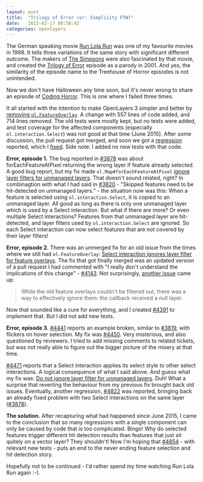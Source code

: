 ```yaml
---
layout: post
title:  "Trilogy of Error (or: Simplicity FTW)"
date:   2015-02-17 00:58:42
categories: openlayers
---
```


The German speaking movie [Run Lola Run](http://www.imdb.com/title/tt0130827/) was one of my favourite movies in 1998. It tells three variations of the same story with significant different outcome. The makers of [The Simpsons](http://www.imdb.com/title/tt0096697/) were also fascinated by that movie, and created the [Trilogy of Error](http://www.imdb.com/title/tt0701288/) episode as a parody in 2001. And yes, the similarity of the episode name to the Treehouse of Horror episodes is not unintended.

Now we don't have Halloween any time soon, but it's never wrong to share an episode of [Coding Horror](http://blog.codinghorror.com). This is one where I failed three times.

It all started with the intention to make OpenLayers 3 simpler and better by [removing `ol.FeatureOverlay`](https://github.com/openlayers/ol3/pull/3758). A change with 557 lines of code added, and 714 lines removed. The old tests were mostly kept, but no tests were added, and test coverage for the affected components (especially `ol.interaction.Select`) was not good at that time (June 2015). After some discussion, the pull request got merged, and soon we got a [regression](https://github.com/openlayers/ol3/issues/3819) reported, which I [fixed](https://github.com/openlayers/ol3/pull/3820). Side note: I added no new tests with that code.

**Error, episode 1.** The bug reported in [#3878](https://github.com/openlayers/ol3/issues/3878) was about forEachFeatureAtPixel returning the wrong layer if feature already selected. A good bug report, but my fix made `ol.Map#forEachFeatureAtPixel` [ignore layer filters for unmanaged layers](https://github.com/openlayers/ol3/pull/3883). That doesn't sound related, right? In combinagtion with what I had said in [#3820](https://github.com/openlayers/ol3/pull/3820) - "Skipped features need to be hit-detected on unmanaged layers." - the situation now was this: When a feature is selected using `ol.interaction.Select`, it is copied to an unmanaged layer. All good as long as there is only one unmanaged layer which is used by a Select interaction. But what if there are more? Or even multiple Select interactions? Features from that unmanaged layer are hit-detected, and layer filters used by `ol.interaction.Select` are ignored. So each Select interaction can now select features that are not covered by their layer filters!

**Error, episode 2.** There was an unmerged fix for an old issue from the times where we still had `ol.FeatureOverlay`: [Select interaction ignores layer filter for feature overlays](https://github.com/openlayers/ol3/issues/2940). The fix that got finally merged was an updated version of a pull request I had commented with "I really don't understand the implications of this change" - [#4143](https://github.com/openlayers/ol3/pull/4143). Not surprisingly, [another issue](https://github.com/openlayers/ol3/pull/4143#issuecomment-154513975) came up:

> While the old feature overlays couldn't be filtered out, there was a way to effectively ignore them: the callback received a null layer.

Now that sounded like a cure for everything, and I created [#4391](https://github.com/openlayers/ol3/pull/4391) to implement that. But I did not add new tests.

**Error, episode 3.** [#4441](https://github.com/openlayers/ol3/issues/4441) reports an example broken, similar to [#3819](https://github.com/openlayers/ol3/issues/3819), with flickers on hover selection. My fix was [#4450](https://github.com/openlayers/ol3/pull/4450). Very misterious, and also questioned by reviewers. I tried to add missing comments to related tickets, but was not really able to figure out the bigger picture of the misery at that time.

[#4471](https://github.com/openlayers/ol3/issues/4471) reports that a Select interaction applies its select style to other select interactions. A logical consequence of what I said above. And guess what my fix was: [Do not ignore layer filter for unmanaged layers](https://github.com/openlayers/ol3/pull/4472). Duh! What a surprise that reverting the behaviour from my previous fix brought back old issues. Eventually, another regression, [#4822](https://github.com/openlayers/ol3/issues/4822) was reported, bringing back an already fixed problem with two Select interactions on the same layer ([#3878](https://github.com/openlayers/ol3/issues/3878)).

**The solution.** After recapturing what had happened since June 2015, I came to the conclusion that so many regressions with a single component can only be caused by code that is too complicated. Bingo! Why do selected features trigger different hit detection results than features that just sit quitely on a vector layer? They shouldn't! Now I'm hoping that [#4854](https://github.com/openlayers/ol3/pull/4854) - with relevant new tests - puts an end to the never ending feature selection and hit detection story.

Hopefully not to be continued - I'd rather spend my time watching Run Lola Run again :-).


